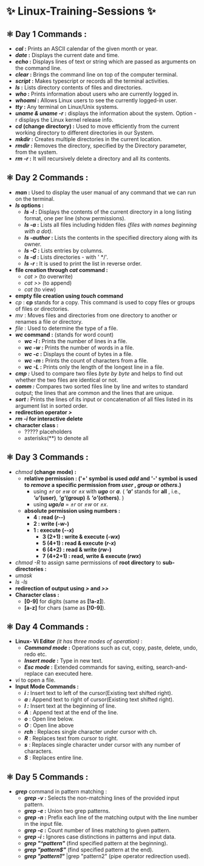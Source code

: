 # ✨ Linux-Training-Sessions ✨
## ⚛️ Day 1 Commands :
- ***cal* :** Prints an ASCII calendar of the given month or year.
- **_date_ :** Displays the current date and time.
- ***echo* :** Displays lines of text or string which are passed as arguments on the command line.
- **_clear_ :** Brings the command line on top of the computer terminal.
- ***script* :** Makes typescript or records all the terminal activities.
- **_ls_ :** Lists directory contents of files and directories.
- ***who* :** Prints information about users who are currently logged in.
- **_whoami_ :** Allows Linux users to see the currently logged-in user.
- ***tty* :**  Any terminal on Linux/Unix systems.
- **_uname & uname -r_ :** displays the information about the system. Option -r displays the Linux kernel release info.
- ***cd* (change directory) :** Used to move efficiently from the current working directory to different directories in our System.
- **_mkdir_ :** Creates multiple directories in the current location.
- ***rmdir* :** Removes the directory, specified by the Directory parameter, from the system.
- **_rm -r_ :** It will recursively delete a directory and all its contents.

## ⚛️ Day 2 Commands :
- **_man_ :** Used to display the user manual of any command that we can run on the terminal.
- ***ls* options :**
  - **_ls -l_ :** Displays the contents of the current directory in a long listing format, one per line (show permissions).
  - **_ls -a_ :** Lists all files including hidden files _(files with names beginning with a dot)._
  - **_ls -author_ :** Lists the contents in the specified directory along with its owner.
  - **_ls -C_ :** Lists entries by columns.
  - **_ls -d_ :** Lists directories - with ' */'.
  - **_ls -r_ :** It is used to print the list in reverse order.
- **file creation through *cat* command :**
  - _cat >_ (to overwrite)
  - _cat >>_ (to append)
  - _cat_ (to view)
- **empty file creation using *touch* command**
- *cp* : **cp** stands for a copy. This command is used to copy files or groups of files or directories.
- *mv* : Moves files and directories from one directory to another or renames a file or directory.
- *file* : Used to determine the type of a file.
- ***wc* command :** (stands for word count)
  - **_wc -l_ :** Prints the number of lines in a file.
  - **_wc -w_ :** Prints the number of words in a file.
  - **_wc -c_ :** Displays the count of bytes in a file.
  - **_wc -m_ :** Prints the count of characters from a file.
  - **_wc -L_ :** Prints only the length of the longest line in a file.
- **_cmp :_** Used to compare two files _byte by byte_ and helps to find out whether the two files are identical or not.
- **_comm :_** Compares two sorted files line by line and writes to standard output; the lines that are common and the lines that are unique.
- **_sort :_** Prints the lines of its input or concatenation of all files listed in its argument list in sorted order.
- **redirection operator _>_**
- ***rm -i* for interactive delete**
- **character class :**
  - ????? placeholders
  - asterisks(**) to denote all

## ⚛️ Day 3 Commands :
- *chmod* **(change mode) :**
  - **relative permission : ('+' symbol is used _add_ and '-' symbol is used to _remove_ a specific permission from _user_ , _group_ or _others_.)**
    - using *±r* or *±w* or *±x* with ***ugo*** or ***a***. ( **_'a'_** stands for **all** , i.e., **_'u'_(user)**, **_'g'_(group)** & **_'o'_(others)**. )
    - using ***ugo/a*** = *±r* or *±w* or *±x*.
  - **absolute permission using numbers :**
    - **4 : read (*r--*)**
    - **2 : write (*-w-*)**
    - **1 : execute (*--x*)**
      - **3 (2+1) : write & execute (*-wx*)**
      - **5 (4+1) : read & execute (*r-x*)**
      - **6 (4+2) : read & write (*rw-*)**
      - **7 (4+2+1) : read, write & execute (*rwx*)**
- *chmod -R* to assign same permissions of **root directory** to **sub-directories :**
- *umask*
- *ls -ls*
- **redirection of output using *>* and *>>***
- **Character class :**
  - **[0-9]** for digits (same as **[!a-z]**).
  - **[a-z]** for chars (same as **[!0-9]**).

## ⚛️ Day 4 Commands :
- **Linux- Vi Editor** _(it has three modes of operation)_ :
  - **_Command mode_ :** Operations such as cut, copy, paste, delete, undo, redo etc.
  - **_Insert mode_ :** Type in new text.
  - **_Esc mode_ :** Extended commands for saving, exiting,  search-and-replace can executed here.
- _vi <filename>_ to open a file.
- **Input Mode Commands :**
  - **_i :_** Insert text to left of the cursor(Existing text shifted right).
  - **_a :_** Append text to right of cursor(Existing text shifted right).
  - **_I :_** Insert text at the beginning of line.
  - **_A_** : Append text at the end of the line.
  - **_o_** : Open line below.
  - **_O_** : Open line above
  - **_rch_** : Replaces single character under cursor with ch.
  - **_R_** : Replaces text from cursor to right.
  - **_s_** : Replaces single character under cursor with any number of characters.
  - **_S_** : Replaces entire line.
 
## ⚛️ Day 5 Commands :
- **_grep_** command in pattern matching :
  - ***grep -v* :** Selects the non-matching lines of the provided input pattern.
  - ***grep -e* :** Union two grep patterns.
  - ***grep -n* :** Prefix each line of the matching output with the line number in the input file.
  - ***grep -c* :** Count number of lines matching to given pattern.
  - ***grep -i* :** Ignores case distinctions in patterns and input data.
  - ***grep "^pattern"*** (find specified pattern at the beginning).
  - ***grep "pattern$"*** (find specified pattern at the end).
  - ***grep "pattern1"*** <filename>|grep "pattern2" <filename>  (pipe operator redirection used).
